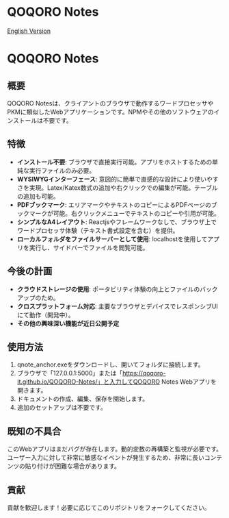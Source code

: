 # QOQORO Notes

[English Version](README_en.md)

# QOQORO Notes

## 概要

QOQORO Notesは、クライアントのブラウザで動作するワードプロセッサやPKMに類似したWebアプリケーションです。NPMやその他のソフトウェアのインストールは不要です。

## 特徴

- **インストール不要**: ブラウザで直接実行可能。アプリをホストするための単純な実行ファイルのみ必要。
- **WYSIWYGインターフェース**: 意図的に簡単で直感的な設計により使いやすさを実現。Latex/Katex数式の追加や右クリックでの編集が可能。テーブルの追加も可能。
- **PDFブックマーク**: エリアマークやテキストのコピーによるPDFページのブックマークが可能。右クリックメニューでテキストのコピーや引用が可能。
- **シンプルなA4レイアウト**: Reactjsやフレームワークなしで、ブラウザ上でワードプロセッサ体験（テキスト書式設定を含む）を提供。
- **ローカルフォルダをファイルサーバーとして使用**: localhostを使用してアプリを実行し、サイドバーでファイルを閲覧可能。

## 今後の計画

- **クラウドストレージの使用**: ポータビリティ体験の向上とファイルのバックアップのため。
- **クロスプラットフォーム対応**: 主要なブラウザとデバイスでレスポンシブUIにて動作（開発中）。
- **その他の興味深い機能が近日公開予定**

## 使用方法

1. qnote_anchor.exeをダウンロードし、開いてフォルダに接続します。
2. ブラウザで「127.0.0.1:5000」または「https://qoqoro-it.github.io/QOQORO-Notes/」と入力してQOQORO Notes Webアプリを開きます。
3. ドキュメントの作成、編集、保存を開始します。
4. 追加のセットアップは不要です。

## 既知の不具合
このWebアプリはまだバグが存在します。動的変数の再構築と監視が必要です。ユーザー入力に対して非常に敏感なイベントが発生するため、非常に長いコンテンツの貼り付けが困難な場合があります。

## 貢献

貢献を歓迎します！必要に応じてこのリポジトリをフォークしてください。
